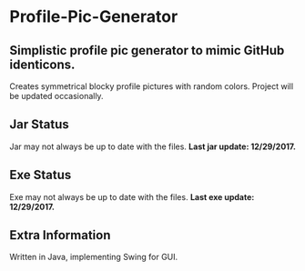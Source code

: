 # Profile-Pic-Generator

## Simplistic profile pic generator to mimic GitHub identicons.

Creates symmetrical blocky profile pictures with random colors. Project will be updated occasionally.


## Jar Status
Jar may not always be up to date with the files. **Last jar update: 12/29/2017.**

## Exe Status
Exe may not always be up to date with the files. **Last exe update: 12/29/2017.**

## Extra Information

Written in Java, implementing Swing for GUI.
